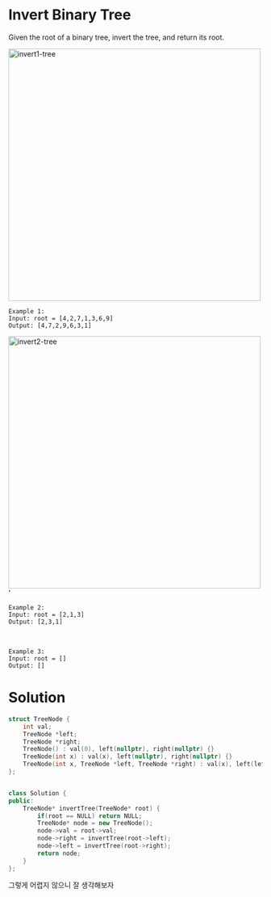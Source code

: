 # Invert Binary Tree

Given the root of a binary tree, invert the tree, and return its root.


<img src="../../imgs/invert1-tree.jpg" alt="invert1-tree" width="500"/>

    Example 1:
    Input: root = [4,2,7,1,3,6,9]
    Output: [4,7,2,9,6,3,1]

<img src="../../imgs/invert2-tree.jpg" alt="invert2-tree" width="500"/>'

    Example 2:
    Input: root = [2,1,3]
    Output: [2,3,1]

<br>

    Example 3:
    Input: root = []
    Output: []

# Solution

```cpp
struct TreeNode {
    int val;
    TreeNode *left;
    TreeNode *right;
    TreeNode() : val(0), left(nullptr), right(nullptr) {}
    TreeNode(int x) : val(x), left(nullptr), right(nullptr) {}
    TreeNode(int x, TreeNode *left, TreeNode *right) : val(x), left(left), right(right) {}
};


class Solution {
public:
    TreeNode* invertTree(TreeNode* root) {
        if(root == NULL) return NULL;
        TreeNode* node = new TreeNode();
        node->val = root->val;
        node->right = invertTree(root->left);
        node->left = invertTree(root->right);
        return node;
    }
};

```

그렇게 어렵지 않으니 잘 생각해보자 